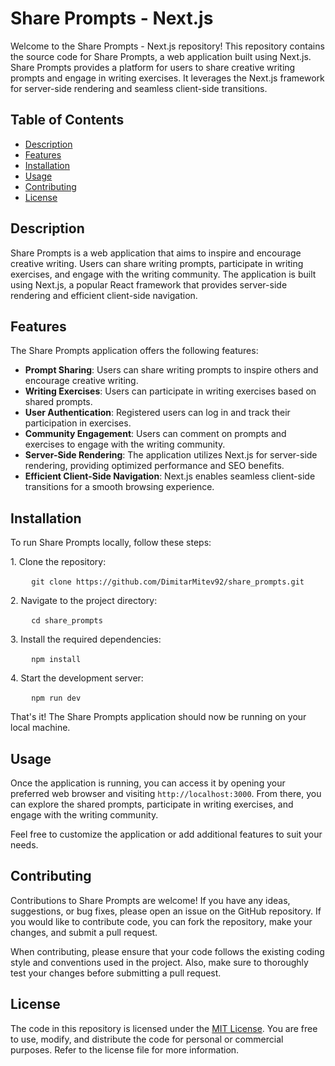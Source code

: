 # Share Prompts - Next.js

Welcome to the Share Prompts - Next.js repository! This repository contains the source code for Share Prompts, a web application built using Next.js. Share Prompts provides a platform for users to share creative writing prompts and engage in writing exercises. It leverages the Next.js framework for server-side rendering and seamless client-side transitions.

## Table of Contents

- [Description](#description)
- [Features](#features)
- [Installation](#installation)
- [Usage](#usage)
- [Contributing](#contributing)
- [License](#license)

## Description

Share Prompts is a web application that aims to inspire and encourage creative writing. Users can share writing prompts, participate in writing exercises, and engage with the writing community. The application is built using Next.js, a popular React framework that provides server-side rendering and efficient client-side navigation.

## Features

The Share Prompts application offers the following features:

- **Prompt Sharing**: Users can share writing prompts to inspire others and encourage creative writing.
- **Writing Exercises**: Users can participate in writing exercises based on shared prompts.
- **User Authentication**: Registered users can log in and track their participation in exercises.
- **Community Engagement**: Users can comment on prompts and exercises to engage with the writing community.
- **Server-Side Rendering**: The application utilizes Next.js for server-side rendering, providing optimized performance and SEO benefits.
- **Efficient Client-Side Navigation**: Next.js enables seamless client-side transitions for a smooth browsing experience.

## Installation

To run Share Prompts locally, follow these steps:

1\. Clone the repository:

   ```
   git clone https://github.com/DimitarMitev92/share_prompts.git
   ```

2\. Navigate to the project directory:

   ```
   cd share_prompts
   ```

3\. Install the required dependencies:

   ```
   npm install
   ```

4\. Start the development server:

   ```
   npm run dev
   ```

That's it! The Share Prompts application should now be running on your local machine.

## Usage

Once the application is running, you can access it by opening your preferred web browser and visiting `http://localhost:3000`. From there, you can explore the shared prompts, participate in writing exercises, and engage with the writing community.

Feel free to customize the application or add additional features to suit your needs.

## Contributing

Contributions to Share Prompts are welcome! If you have any ideas, suggestions, or bug fixes, please open an issue on the GitHub repository. If you would like to contribute code, you can fork the repository, make your changes, and submit a pull request.

When contributing, please ensure that your code follows the existing coding style and conventions used in the project. Also, make sure to thoroughly test your changes before submitting a pull request.

## License

The code in this repository is licensed under the [MIT License](https://github.com/DimitarMitev92/share_prompts/blob/master/LICENSE). You are free to use, modify, and distribute the code for personal or commercial purposes. Refer to the license file for more information.
